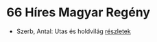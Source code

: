 # 66 Híres Magyar Regény

- Szerb, Antal: Utas és holdvilág [részletek](../_details/Szerb%2C%20Antal.md#id_387)